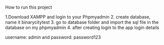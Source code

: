 How to run this project


1.Download XAMPP and login to your Phpmyadmin
2. create database, name it binarycitytest
3. go to database folder and import the sql file in the database on my phpmyadmin
4. after creating login to the app
login details

username: admin and password: password123